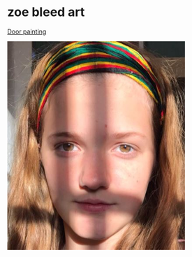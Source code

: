 # zoe bleed art

<a href="https://danbleed.github.io/zoeArt/door.md">Door painting</a>

![Zoe Bleed](zoe.jpg)
